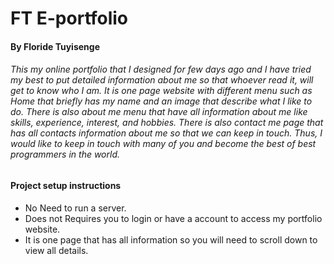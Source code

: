 # FT E-portfolio
#### By Floride Tuyisenge
###### This my online portfolio that I designed for few days ago and I have tried my best to put detailed information about me so that whoever read it, will get to know who I am. It is one page website with different menu such as Home that briefly has my name and an image that describe what I like to do. There is also about me menu that have all information about me like skills, experience, interest, and hobbies. There is also contact me page that has all contacts information about me so that we can keep  in touch. Thus, I would like to keep in touch with many of you and become the best of best programmers in the world. 
#### Project setup instructions
* No Need to run a server.
* Does not Requires you to login or have a account to access my portfolio website.
* It is one page that has all information so you will need to scroll down to view all details.
